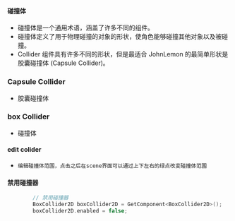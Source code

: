 #### 碰撞体
* 碰撞体是一个通用术语，涵盖了许多不同的组件。
* 碰撞体定义了用于物理碰撞的对象的形状，使角色能够碰撞其他对象以及被碰撞。
* Collider 组件具有许多不同的形状，但是最适合 JohnLemon 的最简单形状是胶囊碰撞体 (Capsule Collider)。


### Capsule Collider
* 胶囊碰撞体 

### box Collider
* 碰撞体

#### edit colider
* `编辑碰撞体范围，点击之后在scene界面可以通过上下左右的绿点改变碰撞体范围`

#### 禁用碰撞器
```c
        // 禁用碰撞器
        BoxCollider2D boxCollider2D = GetComponent<BoxCollider2D>();
        boxCollider2D.enabled = false;
```


